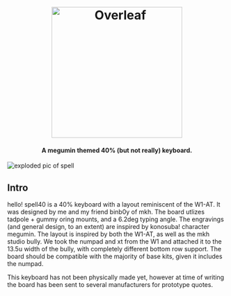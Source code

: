 <h1 align="center">
  <br>
  <img src="https://cdn.discordapp.com/attachments/975229529998114828/1240705294737211562/aaaaaaaaaaaaaa-removebg-preview1.png?ex=66478859&is=664636d9&hm=b0f1287c5548f766e4d710a02ed7f4440d8d62b66a0620831d8885b1f5cd5a72" alt="Overleaf" width="300">
</h1>
<h4 align="center">A megumin themed 40% (but not really) keyboard.</h4>

<img src="https://cdn.discordapp.com/attachments/1240512099898364006/1240526276901470299/Spell_Test_3.png?ex=66478a60&is=664638e0&hm=d7ba85f3189b55af97980aa42eab1ec27846e3ef8136995b813bed487e0a3098&" alt="exploded pic of spell">


## Intro
hello! spell40 is a 40% keyboard with a layout reminiscent of the W1-AT. It was designed by me and my friend binb0y of mkh. The board utlizes tadpole + gummy oring mounts, and a 6.2deg typing angle. The engravings (and general design, to an extent) are inspired by konosuba! character megumin. The layout is inspired by both the W1-AT, as well as the mkh studio bully. We took the numpad and xt from the W1 and attached it to the 13.5u width of the bully, with completely different bottom row support. The board should be compatible with the majority of base kits, given it includes the numpad. 

This keyboard has not been physically made yet, however at time of writing the board has been sent to several manufacturers for prototype quotes.
